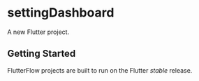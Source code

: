 # settingDashboard

A new Flutter project.

## Getting Started

FlutterFlow projects are built to run on the Flutter _stable_ release.
